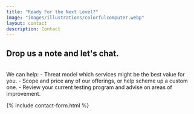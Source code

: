 ```yaml
---
title: "Ready For the Next Level?"
image: "images/illustrations/colorfulcomputer.webp"
layout: contact
description: Contact
---
```

## Drop us a note and let's chat. 
<br>
We can help:
- Threat model which services might be the best value for you. 
- Scope and price any of our offerings, or help scheme up a custom one.
- Review your current testing program and advise on areas of improvement.

<br>

{% include contact-form.html %}


